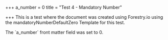 +++
a_number = 0
title = "Test 4 - Mandatory Number"

+++
This is a test where the document was created using Forestry.io using the mandatoryNumberDefaultZero Template for this test.

The \`a_number\` front matter field was set to 0.